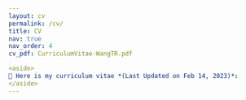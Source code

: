 ```yaml
---
layout: cv
permalink: /cv/
title: CV
nav: true
nav_order: 4
cv_pdf: CurriculumVitae-WangTR.pdf

<aside>
📃 Here is my curriculum vitae *(Last Updated on Feb 14, 2023)*:
</aside>
---
```


